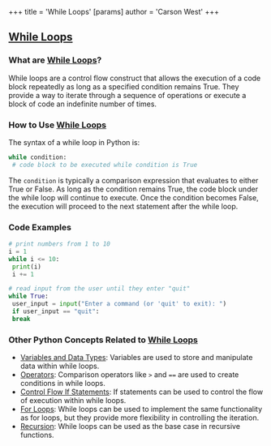 +++
 title = 'While Loops'
[params]
	author = 'Carson West'
+++
## [While Loops](./../while-loops/)

### What are [While Loops](./../while-loops/)?
While loops are a control flow construct that allows the execution of a code block repeatedly as long as a specified condition remains True. They provide a way to iterate through a sequence of operations or execute a block of code an indefinite number of times.

### How to Use [While Loops](./../while-loops/)
The syntax of a while loop in Python is:

```python
while condition:
 # code block to be executed while condition is True
```

The `condition` is typically a comparison expression that evaluates to either True or False. As long as the condition remains True, the code block under the while loop will continue to execute. Once the condition becomes False, the execution will proceed to the next statement after the while loop.

### Code Examples
```python
# print numbers from 1 to 10
i = 1
while i <= 10:
 print(i)
 i += 1
```

```python
# read input from the user until they enter "quit"
while True:
 user_input = input("Enter a command (or 'quit' to exit): ")
 if user_input == "quit":
 break
```

### Other Python Concepts Related to [While Loops](./../while-loops/)

- [Variables and Data Types](./../variables-and-data-types/): Variables are used to store and manipulate data within while loops.
- [Operators](./../operators/): Comparison operators like `>` and `==` are used to create conditions in while loops.
- [Control Flow If Statements](./../control-flow-if-statements/): If statements can be used to control the flow of execution within while loops.
- [For Loops](./../for-loops/): While loops can be used to implement the same functionality as for loops, but they provide more flexibility in controlling the iteration.
- [Recursion](./../recursion/): While loops can be used as the base case in recursive functions.